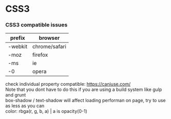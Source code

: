 # CSS3
### CSS3 compatible issues
| prefix  | browser       |
|---------|---------------|
| -webkit | chrome/safari |
| -moz    | firefox       |
| -ms     | ie            |
| -0      | opera         |

check individual property compatible: https://caniuse.com/<br /> 
Note that you dont have to do this if you are using a build system like gulp and grunt<br />
box-shadow / text-shadow will affect loading performan on page, try to use as less as you can <br />
color: rbga(r, g, b, a) | a is opacity(0-1)

